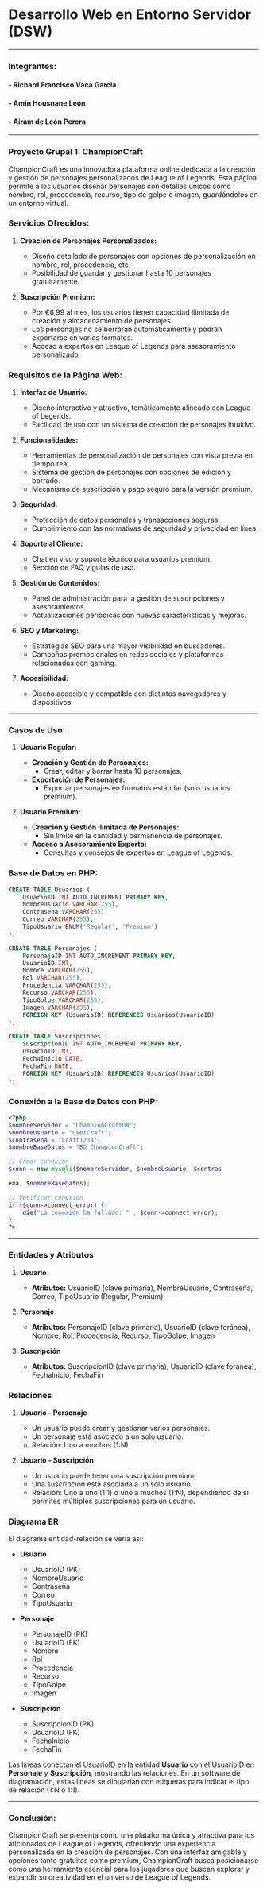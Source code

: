 # Desarrollo Web en Entorno Servidor (DSW)
---
### Integrantes:
#### - Richard Francisco Vaca Garcia
#### - Amin Housnane León
#### - Airam de León Perera
---
### Proyecto Grupal 1: ChampionCraft

ChampionCraft es una innovadora plataforma online dedicada a la creación y gestión de personajes personalizados de League of Legends. Esta página permite a los usuarios diseñar personajes con detalles únicos como nombre, rol, procedencia, recurso, tipo de golpe e imagen, guardándolos en un entorno virtual.

### Servicios Ofrecidos:
1. **Creación de Personajes Personalizados:**
   - Diseño detallado de personajes con opciones de personalización en nombre, rol, procedencia, etc.
   - Posibilidad de guardar y gestionar hasta 10 personajes gratuitamente.

2. **Suscripción Premium:**
   - Por €6,99 al mes, los usuarios tienen capacidad ilimitada de creación y almacenamiento de personajes.
   - Los personajes no se borrarán automáticamente y podrán exportarse en varios formatos.
   - Acceso a expertos en League of Legends para asesoramiento personalizado.

### Requisitos de la Página Web:
1. **Interfaz de Usuario:**
   - Diseño interactivo y atractivo, temáticamente alineado con League of Legends.
   - Facilidad de uso con un sistema de creación de personajes intuitivo.

2. **Funcionalidades:**
   - Herramientas de personalización de personajes con vista previa en tiempo real.
   - Sistema de gestión de personajes con opciones de edición y borrado.
   - Mecanismo de suscripción y pago seguro para la versión premium.

3. **Seguridad:**
   - Protección de datos personales y transacciones seguras.
   - Cumplimiento con las normativas de seguridad y privacidad en línea.

4. **Soporte al Cliente:**
   - Chat en vivo y soporte técnico para usuarios premium.
   - Sección de FAQ y guías de uso.

5. **Gestión de Contenidos:**
   - Panel de administración para la gestión de suscripciones y asesoramientos.
   - Actualizaciones periódicas con nuevas características y mejoras.

6. **SEO y Marketing:**
   - Estrategias SEO para una mayor visibilidad en buscadores.
   - Campañas promocionales en redes sociales y plataformas relacionadas con gaming.

7. **Accesibilidad:**
   - Diseño accesible y compatible con distintos navegadores y dispositivos.

---

### Casos de Uso:
1. **Usuario Regular:**
   - **Creación y Gestión de Personajes:**
      - Crear, editar y borrar hasta 10 personajes.
   - **Exportación de Personajes:**
      - Exportar personajes en formatos estándar (solo usuarios premium).

2. **Usuario Premium:**
   - **Creación y Gestión Ilimitada de Personajes:**
      - Sin límite en la cantidad y permanencia de personajes.
   - **Acceso a Asesoramiento Experto:**
      - Consultas y consejos de expertos en League of Legends.

### Base de Datos en PHP:

```sql
CREATE TABLE Usuarios (
    UsuarioID INT AUTO_INCREMENT PRIMARY KEY,
    NombreUsuario VARCHAR(255),
    Contrasena VARCHAR(255),
    Correo VARCHAR(255),
    TipoUsuario ENUM('Regular', 'Premium')
);

CREATE TABLE Personajes (
    PersonajeID INT AUTO_INCREMENT PRIMARY KEY,
    UsuarioID INT,
    Nombre VARCHAR(255),
    Rol VARCHAR(255),
    Procedencia VARCHAR(255),
    Recurso VARCHAR(255),
    TipoGolpe VARCHAR(255),
    Imagen VARCHAR(255),
    FOREIGN KEY (UsuarioID) REFERENCES Usuarios(UsuarioID)
);

CREATE TABLE Suscripciones (
    SuscripcionID INT AUTO_INCREMENT PRIMARY KEY,
    UsuarioID INT,
    FechaInicio DATE,
    FechaFin DATE,
    FOREIGN KEY (UsuarioID) REFERENCES Usuarios(UsuarioID)
);
```

### Conexión a la Base de Datos con PHP:

```php
<?php
$nombreServidor = "ChampionCraftDB";
$nombreUsuario = "UserCraft";
$contrasena = "Craft1234";
$nombreBaseDatos = "BD_ChampionCraft";

// Crear conexión
$conn = new mysqli($nombreServidor, $nombreUsuario, $contras

ena, $nombreBaseDatos);

// Verificar conexión
if ($conn->connect_error) {
    die("La conexión ha fallado: " . $conn->connect_error);
}
?>
```

---

### Entidades y Atributos

1. **Usuario**
   - **Atributos:** UsuarioID (clave primaria), NombreUsuario, Contraseña, Correo, TipoUsuario (Regular, Premium)

2. **Personaje**
   - **Atributos:** PersonajeID (clave primaria), UsuarioID (clave foránea), Nombre, Rol, Procedencia, Recurso, TipoGolpe, Imagen

3. **Suscripción**
   - **Atributos:** SuscripcionID (clave primaria), UsuarioID (clave foránea), FechaInicio, FechaFin

### Relaciones

1. **Usuario - Personaje**
   - Un usuario puede crear y gestionar varios personajes.
   - Un personaje está asociado a un solo usuario.
   - Relación: Uno a muchos (1:N)

2. **Usuario - Suscripción**
   - Un usuario puede tener una suscripción premium.
   - Una suscripción está asociada a un solo usuario.
   - Relación: Uno a uno (1:1) o uno a muchos (1:N), dependiendo de si permites múltiples suscripciones para un usuario.

### Diagrama ER

El diagrama entidad-relación se vería así:

- **Usuario**
  - UsuarioID (PK)
  - NombreUsuario
  - Contraseña
  - Correo
  - TipoUsuario

- **Personaje**
  - PersonajeID (PK)
  - UsuarioID (FK)
  - Nombre
  - Rol
  - Procedencia
  - Recurso
  - TipoGolpe
  - Imagen

- **Suscripción**
  - SuscripcionID (PK)
  - UsuarioID (FK)
  - FechaInicio
  - FechaFin

Las líneas conectan el UsuarioID en la entidad **Usuario** con el UsuarioID en **Personaje** y **Suscripción**, mostrando las relaciones. En un software de diagramación, estas líneas se dibujarían con etiquetas para indicar el tipo de relación (1:N o 1:1).

---

### Conclusión:
ChampionCraft se presenta como una plataforma única y atractiva para los aficionados de League of Legends, ofreciendo una experiencia personalizada en la creación de personajes. Con una interfaz amigable y opciones tanto gratuitas como premium, ChampionCraft busca posicionarse como una herramienta esencial para los jugadores que buscan explorar y expandir su creatividad en el universo de League of Legends.